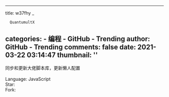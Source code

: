
---
title: w37fhy _

      QuantumultX
categories: 
    - 编程
    - GitHub - Trending
author: GitHub - Trending
comments: false
date: 2021-03-22 03:14:47
thumbnail: ''
---

<div>   
同步和更新大佬脚本库，更新懒人配置
    <br>
                            <br>Language: JavaScript
                            <br>Star: 
                            <br>Fork:   
</div>
            